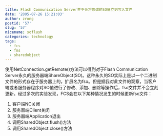 ```yaml
---
title: Flash Communication Server并不会将修改的SO值立刻写入文件
date: '2005-07-26 15:21:03'
author: zrong
postid: '57'
slug: '57'
nicename: soflush
categories: technology
tags:
  - fcs
  - fms
  - sharedobject
---
```


使用NetConnection.getRemote()方法可以得到对于Flash Communication
Server永久的服务器端ShareObject(SO)。这种永久的SO实际上是以一个二进制文件的形式存在于服务器上的，扩展名为fso。但是据我对此文件的观察，当客户端或者服务器程序对SO值进行了修改、添加、删除等操作后，fso文件并不会立刻更新。经过多次的实验发现，FCS会在以下某种情况发生的时候更新fso文件：

1.  客户端NC关闭
2.  服务器端Client关闭
3.  服务器端Application退出
4.  调用SharedObject.flush()方法
5.  调用SharedObject.close()方法

